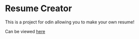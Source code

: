 # Resume Creator

This is a project for odin allowing you to make your own resume!

Can be viewed [here](https://odin-cv-4um.pages.dev/)
